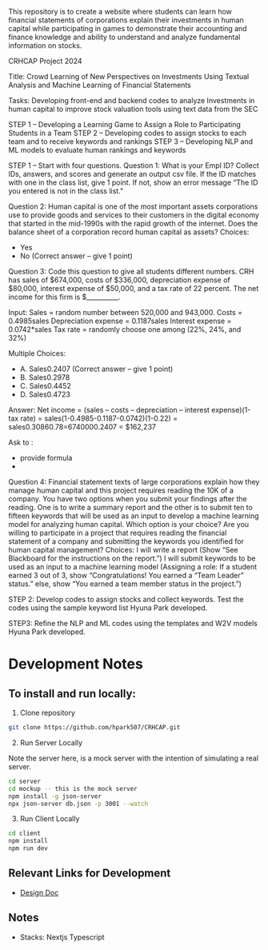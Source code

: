 This repository is to create a website where students can learn how financial statements of corporations explain their investments in human capital while participating in games to demonstrate their accounting and finance knowledge and ability to understand and analyze fundamental information on stocks.

CRHCAP Project 2024

Title: Crowd Learning of New Perspectives on Investments Using Textual Analysis and Machine Learning of Financial Statements 

Tasks: Developing front-end and backend codes to analyze Investments in human capital to improve stock valuation tools using text data from the SEC

STEP 1 – Developing a Learning Game to Assign a Role to Participating Students in a Team STEP 2 – Developing codes to assign stocks to each team and to receive keywords and rankings STEP 3 – Developing NLP and ML models to evaluate human rankings and keywords

STEP 1 – Start with four questions. Question 1: What is your Empl ID? Collect IDs, answers, and scores and generate an output csv file. If the ID matches with one in the class list, give 1 point. If not, show an error message “The ID you entered is not in the class list.”

Question 2: Human capital is one of the most important assets corporations use to provide goods and services to their customers in the digital economy that started in the mid-1990s with the rapid growth of the internet. Does the balance sheet of a corporation record human capital as assets? Choices: 
- Yes
- No
(Correct answer – give 1 point)


Question 3: Code this question to give all students different numbers. CRH has sales of $674,000, costs of $336,000, depreciation expense of $80,000, interest expense of $50,000, and a tax rate of 22 percent. The net income for this firm is $__________.

Input: Sales = random number between 520,000 and 943,000. Costs = 0.4985sales Depreciation expense = 0.1187sales Interest expense = 0.0742*sales Tax rate = randomly choose one among (22%, 24%, and 32%)

Multiple Choices: 

- A. Sales0.2407 (Correct answer – give 1 point)
- B. Sales0.2978
- C. Sales0.4452
- D. Sales0.4723

Answer: Net income = (sales – costs – depreciation – interest expense)(1-tax rate) = sales(1-0.4985-0.1187-0.0742)(1-0.22) = sales0.30860.78=6740000.2407 = $162,237

Ask to :

- provide formula
- 

Question 4: Financial statement texts of large corporations explain how they manage human capital and this project requires reading the 10K of a company. You have two options when you submit your findings after the reading. One is to write a summary report and the other is to submit ten to fifteen keywords that will be used as an input to develop a machine learning model for analyzing human capital. Which option is your choice?
Are you willing to participate in a project that requires reading the financial statement of a company and submitting the keywords you identified for human capital management? Choices: I will write a report (Show “See Blackboard for the instructions on the report.”) I will submit keywords to be used as an input to a machine learning model (Assigning a role: If a student earned 3 out of 3, show “Congratulations! You earned a “Team Leader” status.” else, show “You earned a team member status in the project.”) 

STEP 2: Develop codes to assign stocks and collect keywords. Test the codes using the sample keyword list Hyuna Park developed. 

STEP3: Refine the NLP and ML codes using the templates and W2V models Hyuna Park developed.


# Development Notes

## To install and run locally:

1. Clone repository

```bash
git clone https://github.com/hpark507/CRHCAP.git
```

2. Run Server Locally

Note the server here, is a mock server with the intention of simulating a real server.

```bash
cd server 
cd mockup -- this is the mock server
npm install -g json-server
npx json-server db.json -p 3001 --watch
```

3. Run Client Locally

```bash
cd client
npm install
npm run dev
```


## Relevant Links for Development

- [Design Doc](https://snip.mathpix.com/wangnelson2/notes/crowd-learning-of-human-capital---design-document-192e64e2-0745-46d8-a6b9-9a8d6a880c5d)



## Notes

- Stacks: Nextjs Typescript




